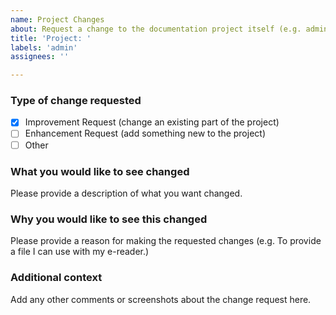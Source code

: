 ```yaml
---
name: Project Changes
about: Request a change to the documentation project itself (e.g. administration, structure, outputs, etc.)
title: 'Project: '
labels: 'admin'
assignees: ''

---
```


<!--
    Thank-you for submitting an issue / change request. Your effort and input
    is appreciated.

    Please use this template to help us review your concern. Not everything is
    required for every issue, so please feel free to omit any sections that
    are not relevant to your concern.
-->


### Type of change requested

- [x] Improvement Request (change an existing part of the project)
- [ ] Enhancement Request (add something new to the project)
- [ ] Other

### What you would like to see changed

Please provide a description of what you want changed.

### Why you would like to see this changed

Please provide a reason for making the requested changes (e.g. To provide a file I can use with my e-reader.)

### Additional context

Add any other comments or screenshots about the change request here.
